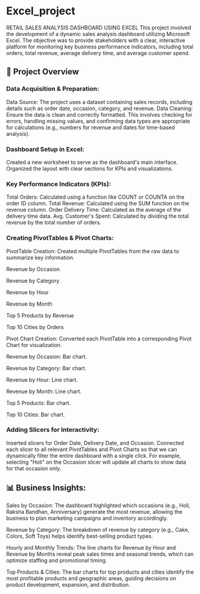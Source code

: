 # Excel_project

RETAIL SALES ANALYSIS DASHBOARD USING EXCEL
This project involved the development of a dynamic sales analysis dashboard utilizing Microsoft Excel. The objective was to provide stakeholders with a clear, interactive platform for monitoring key business performance indicators, including total orders, total revenue, average delivery time, and average customer spend.

## 📌  Project Overview

### Data Acquisition & Preparation:

Data Source: The project uses a dataset containing sales records, including details such as order date, occasion, category, and revenue.
Data Cleaning: Ensure the data is clean and correctly formatted. This involves checking for errors, handling missing values, and confirming data types are appropriate for calculations (e.g., numbers for revenue and dates for time-based analysis).

### Dashboard Setup in Excel:

Created a new worksheet to serve as the dashboard's main interface.
Organized the layout with clear sections for KPIs and visualizations.

### Key Performance Indicators (KPIs):

Total Orders: Calculated using a function like COUNT or COUNTA on the order ID column.
Total Revenue: Calculated using the SUM function on the revenue column.
Order Delivery Time: Calculated as the average of the delivery time data.
Avg. Customer's Spent: Calculated by dividing the total revenue by the total number of orders.

 ### Creating PivotTables & Pivot Charts:

PivotTable Creation: Created multiple PivotTables from the raw data to summarize key information.

Revenue by Occasion

Revenue by Category

Revenue by Hour

Revenue by Month

Top 5 Products by Revenue

Top 10 Cities by Orders

Pivot Chart Creation: Converted each PivotTable into a corresponding Pivot Chart for visualization.

Revenue by Occasion: Bar chart.

Revenue by Category: Bar chart.

Revenue by Hour: Line chart.

Revenue by Month: Line chart.

Top 5 Products: Bar chart.

Top 10 Cities: Bar chart.

### Adding Slicers for Interactivity:

Inserted slicers for Order Date, Delivery Date, and Occasion.
Connected each slicer to all relevant PivotTables and Pivot Charts so that we can dynamically filter the entire dashboard with a single click. For example, selecting "Holi" on the Occasion slicer will update all charts to show data for that occasion only.


## 📊 Business Insights:

Sales by Occasion: The dashboard highlighted which occasions (e.g., Holi, Raksha Bandhan, Anniversary) generate the most revenue, allowing the business to plan marketing campaigns and inventory accordingly.

Revenue by Category: The breakdown of revenue by category (e.g., Cake, Colors, Soft Toys) helps identify best-selling product types.

Hourly and Monthly Trends: The line charts for Revenue by Hour and Revenue by Months reveal peak sales times and seasonal trends, which can optimize staffing and promotional timing.

Top Products & Cities: The bar charts for top products and cities identify the most profitable products and geographic areas, guiding decisions on product development, expansion, and distribution.
